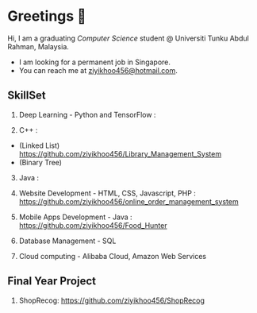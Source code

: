 # Greetings 👋

<!--
**ziyikhoo456/ziyikhoo456** is a ✨ _special_ ✨ repository because its `README.md` (this file) appears on your GitHub profile.

Here are some ideas to get you started:

- 🔭 I’m currently working on ...
- 🌱 I’m currently learning ...
- 👯 I’m looking to collaborate on ...
- 🤔 I’m looking for help with ...
- 💬 Ask me about ...
- 📫 How to reach me: ...
- 😄 Pronouns: ...
- ⚡ Fun fact: ...
-->

Hi, I am a graduating *Computer Science* student @ Universiti Tunku Abdul Rahman, Malaysia.

- I am looking for a permanent job in Singapore.
- You can reach me at ziyikhoo456@hotmail.com.

## SkillSet

1. Deep Learning - Python and TensorFlow :

2. C++ :
- (Linked List) https://github.com/ziyikhoo456/Library_Management_System
- (Binary Tree)

3. Java :

4. Website Development - HTML, CSS, Javascript, PHP : https://github.com/ziyikhoo456/online_order_management_system

5. Mobile Apps Development - Java : https://github.com/ziyikhoo456/Food_Hunter

6. Database Management - SQL

7. Cloud computing - Alibaba Cloud, Amazon Web Services

## Final Year Project

1. ShopRecog: https://github.com/ziyikhoo456/ShopRecog

